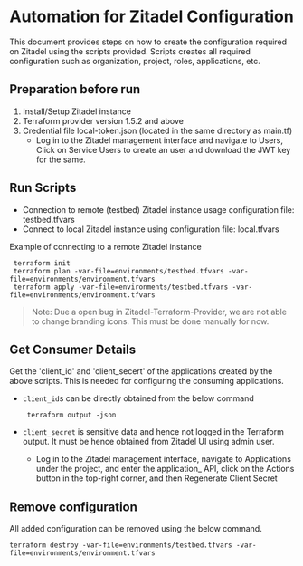 # Automation for Zitadel Configuration
This document provides steps on how to create the configuration required on Zitadel using the scripts provided.
Scripts creates all required configuration such as organization, project, roles, applications, etc.

## Preparation before run

1. Install/Setup Zitadel instance
2. Terraform provider version 1.5.2 and above
3. Credential file local-token.json (located in the same directory as main.tf)
   * Log in to the Zitadel management interface and navigate to Users, Click on Service Users to create an user and download the JWT key for the same. 

## Run Scripts

* Connection to remote (testbed) Zitadel instance usage configuration file: testbed.tfvars
* Connect to local Zitadel instance using configuration file: local.tfvars

Example of connecting to a remote Zitadel instance
```ssh
 terraform init
 terraform plan -var-file=environments/testbed.tfvars -var-file=environments/environment.tfvars
 terraform apply -var-file=environments/testbed.tfvars -var-file=environments/environment.tfvars
```

> Note: Due a open bug in Zitadel-Terraform-Provider, we are not able to change branding icons. This must be done manually for now.


## Get Consumer Details

Get the 'client_id' and 'client_secert' of the applications created by the above scripts. This is needed for configuring the consuming applications. 
   * `client_id`s can be directly obtained from the below command
     
     ```ssh
      terraform output -json
     ```
   * `client_secret` is sensitive data and hence not logged in the Terraform output. It must be hence obtained from Zitadel UI using admin user. 
      * Log in to the Zitadel management interface, navigate to Applications under the project, 
       and enter the application_ API, click on the Actions button in the top-right corner, 
       and then Regenerate Client Secret

## Remove configuration

All added configuration can be removed using the below command.

```ssh
terraform destroy -var-file=environments/testbed.tfvars -var-file=environments/environment.tfvars
```
